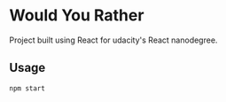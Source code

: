 # Would You Rather

Project built using React for udacity's React nanodegree.

## Usage

```
npm start
```
